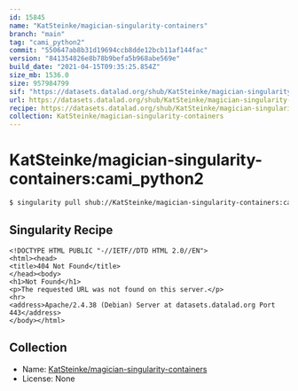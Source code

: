 ```yaml
---
id: 15845
name: "KatSteinke/magician-singularity-containers"
branch: "main"
tag: "cami_python2"
commit: "550647ab8b31d19694ccb8dde12bcb11af144fac"
version: "841354826e8b78b9befa5b968abe569e"
build_date: "2021-04-15T09:35:25.854Z"
size_mb: 1536.0
size: 957984799
sif: "https://datasets.datalad.org/shub/KatSteinke/magician-singularity-containers/cami_python2/2021-04-15-550647ab-84135482/841354826e8b78b9befa5b968abe569e.sif"
url: https://datasets.datalad.org/shub/KatSteinke/magician-singularity-containers/cami_python2/2021-04-15-550647ab-84135482/
recipe: https://datasets.datalad.org/shub/KatSteinke/magician-singularity-containers/cami_python2/2021-04-15-550647ab-84135482/Singularity
collection: KatSteinke/magician-singularity-containers
---
```


# KatSteinke/magician-singularity-containers:cami_python2

```bash
$ singularity pull shub://KatSteinke/magician-singularity-containers:cami_python2
```

## Singularity Recipe

```singularity
<!DOCTYPE HTML PUBLIC "-//IETF//DTD HTML 2.0//EN">
<html><head>
<title>404 Not Found</title>
</head><body>
<h1>Not Found</h1>
<p>The requested URL was not found on this server.</p>
<hr>
<address>Apache/2.4.38 (Debian) Server at datasets.datalad.org Port 443</address>
</body></html>
```

## Collection

 - Name: [KatSteinke/magician-singularity-containers](https://github.com/KatSteinke/magician-singularity-containers)
 - License: None

